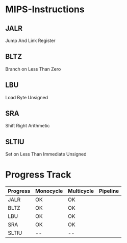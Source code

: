 # MIPS-Instructions


## JALR
Jump And Link Register
## BLTZ
Branch on Less Than Zero
## LBU
Load Byte Unsigned
## SRA
Shift Right Arithmetic
## SLTIU
Set on Less Than Immediate Unsigned 

# Progress Track


| **Progress**   | **Monocycle**  | **Multicycle**  | **Pipeline**  |
|----------------|----------------|-----------------|---------------|
| JALR           | OK            |          OK      |            |
| BLTZ            |   OK           |          OK      |              |
| LBU            |   OK           |        OK        |              |
| SRA             |    OK          |         OK     |              |
| SLTIU          |       --       |        --        |              |
